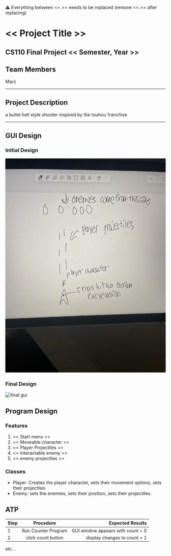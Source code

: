 
:warning: Everything between << >> needs to be replaced (remove << >> after replacing)

# << Project Title >>
## CS110 Final Project  << Semester, Year >>

## Team Members

 Marz 

***

## Project Description

a bullet hell style shooter inspired by the touhou franchise

***    

## GUI Design

### Initial Design

![initial gui](assets/gui.jpg)

### Final Design

![final gui](assets/finalgui.jpg)

## Program Design

### Features

1. << Start menu >>
2. << Moveable character >>
3. << Player Projectiles >>
4. << Interactable enemy >>
5. << enemy projectiles >>

### Classes

- Player: Creates the player character, sets their movement options, sets their projectiles
- Enemy: sets the enemies, sets their position, sets their projectiles.

## ATP

| Step                 |Procedure             |Expected Results                   |
|----------------------|:--------------------:|----------------------------------:|
|  1                   | Run Counter Program  |GUI window appears with count = 0  |
|  2                   | click count button   | display changes to count = 1      |
etc...
